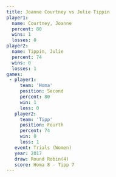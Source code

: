 ```yaml
---
title: Joanne Courtney vs Julie Tippin
player1:                
  name: Courtney, Joanne
  percent: 80           
  wins: 1               
  losses: 0             
player2:                
  name: Tippin, Julie   
  percent: 74           
  wins: 0               
  losses: 1             
games:
 - player1:          
     team: 'Homa'    
     position: Second
     percent: 80     
     win: 1          
     loss: 0         
   player2:          
     team: 'Tipp'    
     position: Fourth
     percent: 74     
     win: 0          
     loss: 1         
   event: Trials (Women) 
   year: 2017            
   draw: Round Robin(4)  
   score: Homa 8 - Tipp 7
---
```

